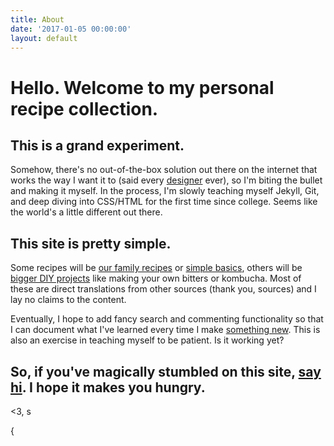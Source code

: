 ```yaml
---
title: About
date: '2017-01-05 00:00:00'
layout: default
---
```

# Hello. Welcome to my personal recipe collection.

## This is a grand experiment.

Somehow, there's no out-of-the-box solution out there on the internet that works the way I want it to (said every <a href="http://www.sharonbrener.com">designer</a> ever), so I'm biting the bullet and making it myself. In the process, I'm slowly teaching myself Jekyll, Git, and deep diving into CSS/HTML for the first time since college. Seems like the world's a little different out there. 

## This site is pretty simple.

Some recipes will be <a href="/tag/family">our family recipes</a> or <a href="/tag/basic">simple basics</a>, others will be <a href="/tag/diy-project">bigger DIY projects</a> like making your own bitters or kombucha. Most of these are direct translations from other sources (thank you, sources) and I lay no claims to the content.

Eventually, I hope to add fancy search and commenting functionality so that I can document what I've learned every time I make <a href="/tag/to-do">something new</a>. This is also an exercise in teaching myself to be patient. Is it working yet?

## So, if you've magically stumbled on this site, <a href="http://sharonbrener.com/contact/">say hi</a>. I hope it makes you hungry. 

<3, s

{